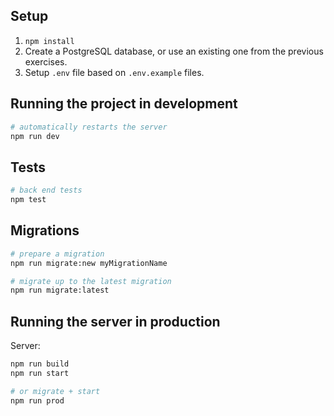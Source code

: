## Setup

1. `npm install`
2. Create a PostgreSQL database, or use an existing one from the previous exercises.
3. Setup `.env` file based on `.env.example` files.

## Running the project in development

```bash
# automatically restarts the server
npm run dev
```

## Tests

```bash
# back end tests
npm test
```

## Migrations

```bash
# prepare a migration
npm run migrate:new myMigrationName

# migrate up to the latest migration
npm run migrate:latest
```

## Running the server in production

Server:

```bash
npm run build
npm run start

# or migrate + start
npm run prod
```
